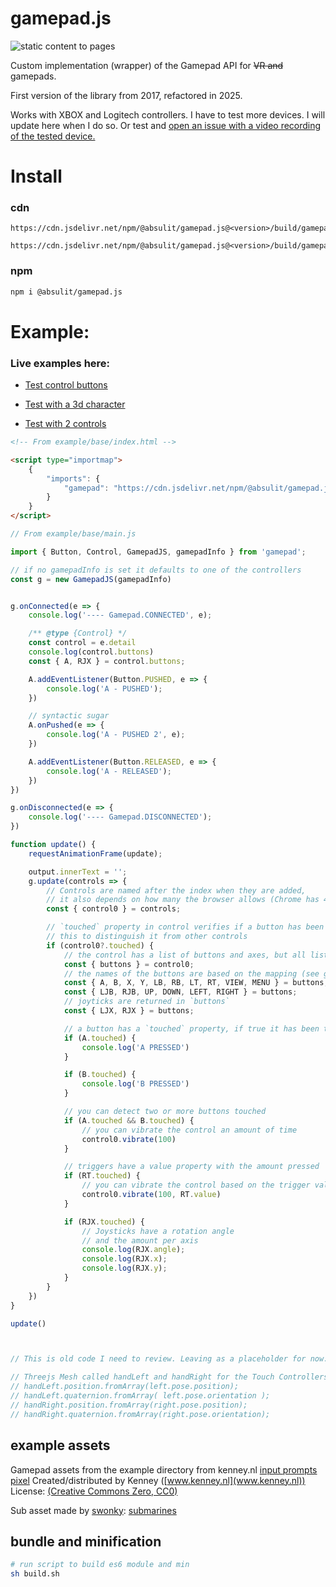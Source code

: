 # gamepad.js

![static content to pages](https://github.com/absulit/gamepad.js/actions/workflows/static.yml/badge.svg)

Custom implementation (wrapper) of the Gamepad API for ~~VR and~~ gamepads.

First version of the library from 2017, refactored in 2025.

Works with XBOX and Logitech controllers. I have to test more devices. I will update here when I do so. Or test and [open an issue with a video recording of the tested device.](https://github.com/Absulit/gamepad.js/issues)

# Install

### cdn

```
https://cdn.jsdelivr.net/npm/@absulit/gamepad.js@<version>/build/gamepad.min.js

https://cdn.jsdelivr.net/npm/@absulit/gamepad.js@<version>/build/gamepad.module.js
```

### npm
```sh
npm i @absulit/gamepad.js
```

# Example:

### Live examples here:
- [Test control buttons](https://absulit.github.io/gamepad.js/example/base/)

- [Test with a 3d character](https://absulit.github.io/gamepad.js/example/character/)

- [Test with 2 controls](https://absulit.github.io/gamepad.js/example/controls/)


```html
<!-- From example/base/index.html -->

<script type="importmap">
    {
        "imports": {
            "gamepad": "https://cdn.jsdelivr.net/npm/@absulit/gamepad.js@<version>/build/gamepad.min.js",
        }
    }
</script>
```

```javascript
// From example/base/main.js

import { Button, Control, GamepadJS, gamepadInfo } from 'gamepad';

// if no gamepadInfo is set it defaults to one of the controllers
const g = new GamepadJS(gamepadInfo)


g.onConnected(e => {
    console.log('---- Gamepad.CONNECTED', e);

    /** @type {Control} */
    const control = e.detail
    console.log(control.buttons)
    const { A, RJX } = control.buttons;

    A.addEventListener(Button.PUSHED, e => {
        console.log('A - PUSHED');
    })

    // syntactic sugar
    A.onPushed(e => {
        console.log('A - PUSHED 2', e);
    })

    A.addEventListener(Button.RELEASED, e => {
        console.log('A - RELEASED');
    })
})

g.onDisconnected(e => {
    console.log('---- Gamepad.DISCONNECTED');
})

function update() {
    requestAnimationFrame(update);

    output.innerText = '';
    g.update(controls => {
        // Controls are named after the index when they are added,
        // it also depends on how many the browser allows (Chrome has 4 slots)
        const { control0 } = controls;

        // `touched` property in control verifies if a button has been clicked on it
        // this to distinguish it from other controls
        if (control0?.touched) {
            // the control has a list of buttons and axes, but all listed as buttons
            const { buttons } = control0;
            // the names of the buttons are based on the mapping (see gamepadMapping.js)
            const { A, B, X, Y, LB, RB, LT, RT, VIEW, MENU } = buttons;
            const { LJB, RJB, UP, DOWN, LEFT, RIGHT } = buttons;
            // joyticks are returned in `buttons`
            const { LJX, RJX } = buttons;

            // a button has a `touched` property, if true it has been touched
            if (A.touched) {
                console.log('A PRESSED')
            }

            if (B.touched) {
                console.log('B PRESSED')
            }

            // you can detect two or more buttons touched
            if (A.touched && B.touched) {
                // you can vibrate the control an amount of time
                control0.vibrate(100)
            }

            // triggers have a value property with the amount pressed
            if (RT.touched) {
                // you can vibrate the control based on the trigger value
                control0.vibrate(100, RT.value)
            }

            if (RJX.touched) {
                // Joysticks have a rotation angle
                // and the amount per axis
                console.log(RJX.angle);
                console.log(RJX.x);
                console.log(RJX.y);
            }
        }
    })
}

update()



// This is old code I need to review. Leaving as a placeholder for now.

// Threejs Mesh called handLeft and handRight for the Touch Controllers hands
// handLeft.position.fromArray(left.pose.position);
// handLeft.quaternion.fromArray( left.pose.orientation );
// handRight.position.fromArray(right.pose.position);
// handRight.quaternion.fromArray(right.pose.orientation);

```

## example assets

Gamepad assets from the example directory from kenney.nl
[input prompts pixel](https://kenney.nl/assets/input-prompts-pixel-16)
Created/distributed by Kenney ([www.kenney.nl](www.kenney.nl))
License: [(Creative Commons Zero, CC0)](https://creativecommons.org/publicdomain/zero/1.0/)


Sub asset made by [swonky](https://opengameart.org/users/zwonky):
[submarines](https://opengameart.org/content/submarines-in-arne16)

## bundle and minification

```sh
# run script to build es6 module and min
sh build.sh
```
